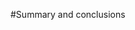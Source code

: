 #Summary and conclusions
<!-- Integrates all of the chapters, and only has to be something like a page.  Should be easy to whip out. -->
<!--The increasing amount of data and computational power creates new opportunities to address some of the major ecological questions in a new way.-->

<!-- Computational techniques and lots of data are a powerful tool for ecology, but that not a panacea. -->

<!--It is difficult to infer process from species abundance distributions alone.-->

<!-- May not be one single suite of processes that have equal importance in all communities, i.e., non-neutral processes may be more important in some communities, but not in others.-->

<!-- Pattern to Process to Prediction, but identification of process may not be neccesary for prediction.  Process and prediction may be two separate research goals. [@citation, @mcgill2010mechanisms]